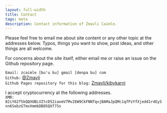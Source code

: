 ```yaml
---
layout: full-width
title: Contact
tags: meta
description: Contact information of Zmavli Caimle.
---
```


Please feel free to email me about site content or any other topic at the addresses below. Typos, things you want to show, post ideas, and other things are all welcome.

For concerns about the site itself, either email me or raise an issue on the Github repository page.  

```Email: zcaimle [bu'u bu] gmail [denpa bu] com```  
```Github:``` [@Zmavli](https://github.com/Zmavli)  
```Github Pages repository for this blog:``` [Zmavli/kibykarni](https://github.com/Zmavli/kibykarni)

I accept cryptocurrency at the following addresses.  
```XMR: 82iY62f5kQQXUBLVZtcD52iaxmV7Mv2EW9CkFNNTqvjBAMaJpQMc1qfPzYfXjedd1r4EySnn6SebzGTmxXmmbDB85QXf7Ss```

